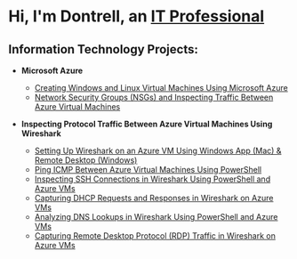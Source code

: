<h1>Hi, I'm Dontrell, an <a href="https://www.linkedin.com/in/dontrellwest">IT Professional</a></h1>

<h2> Information Technology Projects:</h2>

- <b>Microsoft Azure</b>
  - [Creating Windows and Linux Virtual Machines Using Microsoft Azure](https://github.com/dontrellwest/azure-virtual-machine-creation)
  - [Network Security Groups (NSGs) and Inspecting Traffic Between Azure Virtual Machines](https://github.com/dontrellwest/azure-network-protocols)



- <b>Inspecting Protocol Traffic Between Azure Virtual Machines Using Wireshark</b>
  - [Setting Up Wireshark on an Azure VM Using Windows App (Mac) & Remote Desktop (Windows)](https://github.com/dontrellwest/install-wireshark)
  - [Ping ICMP Between Azure Virtual Machines Using PowerShell](https://github.com/dontrellwest/ping-icmp)
  - [Inspecting SSH Connections in Wireshark Using PowerShell and Azure VMs](https://github.com/dontrellwest/ssh)
  - [Capturing DHCP Requests and Responses in Wireshark on Azure VMs](https://github.com/dontrellwest/dhcp)
  - [Analyzing DNS Lookups in Wireshark Using PowerShell and Azure VMs](https://github.com/dontrellwest/dns)
  - [Capturing Remote Desktop Protocol (RDP) Traffic in Wireshark on Azure VMs](https://github.com/dontrellwest/rdp)
